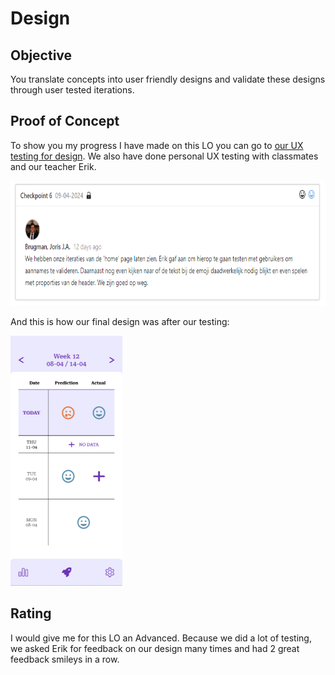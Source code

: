 # Design

## Objective

You translate concepts into user friendly designs and validate these designs through user tested iterations.

## Proof of Concept

To show you my progress I have made on this LO you can go to [our UX testing for design](https://github.com/S4-Smart-mobile/S4-Smart-Mobile/blob/main/documentation/research/mood-predictor-ux-testing.md). We also have done personal UX testing with classmates and our teacher Erik.

<img src="/documentation/img/feedpulse-3.png" height="200" width="700"/>

And this is how our final design was after our testing:

<img src="/documentation/img/ux-research-D1.png" height="400" width="179"/>

## Rating

I would give me for this LO an Advanced. Because we did a lot of testing, we asked Erik for feedback on our design many times and had 2 great feedback smileys in a row.
